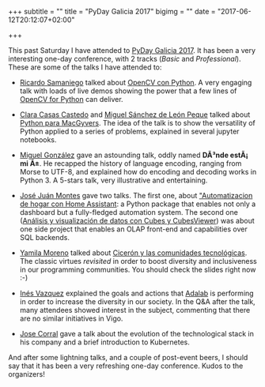 +++
subtitle = ""
title = "PyDay Galicia 2017"
bigimg = ""
date = "2017-06-12T20:12:07+02:00"

+++

This past Saturday I have attended to [PyDay Galicia 2017](https://pyday2017.python-vigo.es/es/). It has been a very interesting one-day conference, with 2 tracks (*Basic* and *Professional*). These are some of the talks I have attended to:

- [Ricardo Samaniego](https://github.com/ricardo-samaniego) talked about [OpenCV con Python](https://github.com/ricardo-samaniego/Meetup-VigoLabs-7/blob/master/20170215_vision_artificial_con_OpenCV.pdf). A very engaging talk with loads of live demos showing the power that a few lines of [OpenCV for Python](https://opencv-python-tutroals.readthedocs.io/en/latest/py_tutorials/py_tutorials.html) can deliver.

- [Clara Casas Castedo](https://github.com/cua-cua) and [Miguel Sánchez de León Peque](https://github.com/Peque) talked about [Python para MacGyvers](https://github.com/cua-cua/Pyday2017-MacGyver/tree/master/notebooks). The idea of the talk is to show the versatility of Python applied to a series of problems, explained in several jupyter notebooks.

- [Miguel González](https://twitter.com/migonzalvar) gave an astounding talk, oddly named **DÃ³nde estÃ¡ mi Ã±**. He recapped the history of language encoding, ranging from Morse to UTF-8, and explained how do encoding and decoding works in Python 3. A 5-stars talk, very illustrative and entertaining.

- [José Juán Montes](https://github.com/jjmontesl) gave two talks. The first one, about ["Automatizacion de hogar con Home Assistant](https://github.com/jjmontesl/talk-hass-pydaygalicia2017/blob/master/home-automation-with-home-assistant.md): a Python package that enables not only a dashboard but a fully-fledged automation system. The second one ([Análisis y visualización de datos con Cubes y CubesViewer](https://github.com/jjmontesl/talk-cubes-olap-pydaygalicia2017/blob/master/README.md)) was about one side project that enables an OLAP front-end and capabilities over SQL backends.

- [Yamila Moreno](https://twitter.com/yamila_moreno) talked about [Cicerón y las comunidades tecnológicas](https://yamila-moreno.github.io/ciceron-y-las-comunidades-tecnologicas/#/). The classic virtues *revisited* in order to boost diversity and inclusiveness in our programming communities. You should check the slides right now :-)

- [Inés Vazquez](https://twitter.com/inesvrios) explained the goals and actions that [Adalab](http://adalab.es/) is performing in order to increase the diversity in our society. In the Q&A after the talk, many attendees showed interest in the subject, commenting that there are no similar initiatives in Vigo.

- [Jose Corral](https://twitter.com/jcleira) gave a talk about the evolution of the technological stack in his company and a brief introduction to Kubernetes.

And after some lightning talks, and a couple of post-event beers, I should say that it has been a very refreshing one-day conference. Kudos to the organizers!
